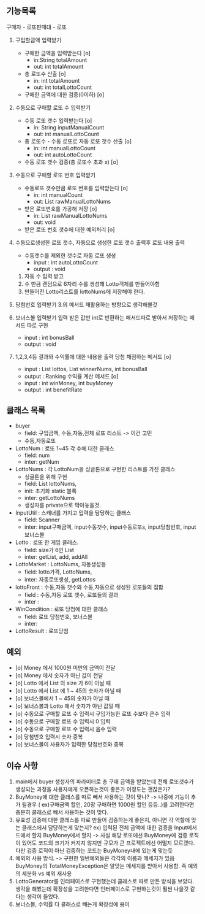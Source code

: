## 기능목록

구매자 - 로또판매대 - 로또

1. 구입할금액 입력받기
    - 구매한 금액을 입력받는다 [o]
        - in:String totalAmount
        - out: int totalAmount
    - 총 로또수 산출 [o]
        - in: int totalAmount
        - out: int totalLottoCount
    - 구매한 금액에 대한 검증(0이하) [o]
2. 수동으로 구매할 로또 수 입력받기
    - 수동 로또 갯수 입력받는다 [o]
        - in: String inputManualCount
        - out: int manualLottoCount
    - 총 로또수 - 수동 로또로 자동 로또 갯수 산출 [o]
        - in: int manualLottoCount
        - out: int autoLottoCount
    - 수동 로또 갯수 검증(총 로또수 초과 x) [o]
3. 수동으로 구매할 로또 번호 입력받기
    - 수동로또 갯수만큼 로또 번호를 입력받는다 [o]
        - in: int manualCount
        - out: List<String> rawManualLottoNums
    - 받은 로또번호를 가공해 저장 [o]
        - in: List<String> rawManualLottoNums
        - out: void
    - 받은 로또 번호 갯수에 대한 예외처리 [o]
4. 수동으로생성한 로또 갯수, 자동으로 생성한 로또 갯수 출력후 로또 내용 출력
    - 수동갯수를 제외한 갯수로 자동 로또 생성
        - input : int autoLottoCount
        - output : void

    1. 자동 수 입력 받고
    2. 수 만큼 랜덤으로 6자리 수를 생성해 Lotto객체를 만들어야함
    3. 만들어진 Lotto리스트를 lottoNums에 저장해야 한다.

5. 당첨번호 입력받기 3.의 메서드 재활용하는 방향으로 생각해볼것
6. 보너스볼 입력받기 입력 받은 값만 int로 반환하는 메서드따로 받아서 저장하는 메서드 따로 구현
    - input : int bonusBall
    - output : void
7. 1,2,3,4등 결과와 수익률에 대한 내용을 출력 당첨 채점하는 메서드 [o]
    - input : List<Lotto> lottos, List<Integer> winnerNums, int bonusBall
    - output : Ranking 수익률 계산 메서드 [o]
    - input : int winMoney, int buyMoney
    - output : int benefitRate

## 클래스 목록

- buyer
    - field: 구입금액, 수동,자동,전체 로또 리스트 -> 이건 고민
    - 수동,자동로또
- LottoNum : 로또 1~45 각 수에 대한 클래스
    - field: num
    - inter: getNum
- LottoNums : 각 LottoNum을 싱글톤으로 구현한 리스트를 가진 클래스
    - 싱글톤을 위해 구현
    - field: List lottoNums,
    - init: 초기화 static 블록
    - inter: getLottoNums
    - 생성자를 private으로 막아놓을것.
- InputUtil : 스캐너를 가지고 입력을 담당하는 클래스
    - field: Scanner
    - inter: input구매금액, input수동갯수, input수동로또s, input당첨번호, input보너스볼
- Lotto : 로또 한 게임 클래스.
    - field: size가 6인 List<LottoNum>
    - inter: getList, add, addAll
- LottoMarket : LottoNums, 자동생성등
    - field: lotto가격, LottoNums,
    - inter: 자동로또생성, getLottos
- lottoFront : 수동,자동 갯수와 수동,자동으로 생성된 로또들의 집합
    - field : 수동,자동 로또 갯수, 로또들의 결과
    - inter :
- WinCondition : 로또 당첨에 대한 클래스
    - field: 로또 당첨번호, 보너스볼
    - inter:
- LottoResult : 로또당첨

## 예외

- [o] Money 에서 1000원 미만의 금액이 전달
- [o] Money 에서 숫자가 아닌 값이 전달
- [o] Lotto 에서 List 의 size 가 6이 아닐 때
- [o] Lotto 에서 List 에 1 ~ 45의 숫자가 아닐 때
- [o] 보너스볼에서 1 ~ 45의 숫자가 아닐 때
- [o] 보너스볼과 Lotto 에서 숫자가 아닌 값일 때
- [o] 수동으로 구매할 로또 수 입력시 구입가능한 로또 수보다 큰수 입력
- [o] 수동으로 구매할 로또 수 입력시 0 입력
- [o] 수동으로 구매할 로또 수 입력시 음수 입력
- [o] 당첨번호 입력시 숫자 중복
- [o] 보너스볼이 사용자가 입력한 당첨번호와 중복

## 이슈 사항
1) main에서 buyer 생성자의 파라미터로 총 구매 금액을 받았는데 전체 로또갯수가 생성되는 과정을 사용자에게 오픈하는것이 좋은가 이정도는 괜찮은가?
2) BuyMoney에 대한 클래스를 따로 빼서 사용하는 것이 맞나? -> 나중에 기능이 추가 될경우 ( ex)구매금액 할인, 20장 구매하면 1000원 할인 등등..)를 고려한다면 충분히 클래스로 빼서 사용하는
   것이 맞다.
3) 유효성 검증에 대한 클래스를 따로 만들어 검증하는게 좋은지, 아니면 각 역할에 맞는 클래스에서 담당하는게 맞는지? ex) 입력된 전체 금액에 대한 검증을 Input메서드에서 할지 BuyMoney에서 할지 ->
   사실 해당 로또에선 BuyMoney에 검증 로직이 있어도 코드의 크기가 커지지 않지만 규모가 큰 프로젝트에선 어떨지 모르겠다. 다만 검증 로직이 아닌 검증하는 코드는 BuyMoney내에 있는게 맞는듯
4) 예외의 사용 방식. -> 구현한 일반예외들은 각각의 이름과 메세지가 있음 BuyMoney의 TotalMoneyException은 알맞는 메세지를 받아서 사용함. 즉 예외의 세분화 vs 예외 재사용
5) LottoGenerator를 인터페이스로 구현했는데 클래스로 따로 만든 방식을 보았다. 생각을 해봤는데 확장성을
고려한다면 인터페이스로 구현하는것이 훨씬 나을것 같다는 생각이 들었다.
6) 보너스볼, 수익률 다 클래스로 빼는게 확장성에 용이


    